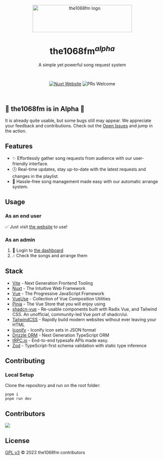 <p align="center">
  <a href="https://fm.the1068.pictures" target="_blank" rel="noopener noreferrer">
    <img width="324" height="89" src="https://oss.the1068.pictures/logo.svg" alt="the1068fm logo">
  </a>
</p>

<h1 align="center"/>the1068fm<sup><em>alpha</em></sup></h1>

<p align="center">
A simple yet powerful song request system
</p>

<br/>
<p align="center">
  <a href="https://nuxt.com"><img src="https://img.shields.io/badge/Built%20With%20Nuxt-18181B?logo=nuxt.js" alt="Nuxt Website"></a>
  <img src="https://img.shields.io/badge/PRs-welcome-blue.svg" alt="PRs Welcome">
</p>
<br/>

## 🚧 the1068fm is in Alpha 🚧

It is already quite usable, but some bugs still may appear. We appreciate your feedback and contributions. Check out the [Open Issues](https://github.com/sms-cosmo/the1068fm/issues) and jump in the action.

## Features
- ✨ Effortlessly gather song requests from audience with our user-friendly interface.
- 🕓 Real-time updates, stay up-to-date with the latest requests and changes in the playlist.
- 💪 Hassle-free song management made easy with our automatic arrange system.

## Usage

### As an end user
✅ Just visit [the website](https://fm.the1068.pictures) to use!

### As an admin
1. 🔐 Login to [the dashboard](https://fm.the1068.pictures/login)
2. 🎶 Check the songs and arrange them

## Stack

- [Vite](https://vitejs.dev/) - Next Generation Frontend Tooling
- [Nuxt](https://nuxt.com/) - The Intuitive Web Framework
- [Vue](https://vuejs.org/) - The Progressive JavaScript Framework
- [VueUse](https://vueuse.org/) - Collection of Vue Composition Utilities
- [Pinia](https://pinia.vuejs.org/) - The Vue Store that you will enjoy using
- [shadcn-vue](https://www.shadcn-vue.com/) - Re-usable components built with Radix Vue, and Tailwind CSS. An unofficial, community-led Vue port of shadcn/ui.
- [TailwindCSS](https://uno.antfu.me/) - Rapidly build modern websites without ever leaving your HTML
- [Iconify](https://github.com/iconify/icon-sets#iconify-icon-sets-in-json-format) - Iconify icon sets in JSON format
- [Drizzle ORM](https://orm.drizzle.team/) - Next Generation TypeScript ORM
- [tRPC.io](https://trpc.io/) - End-to-end typesafe APIs made easy.
- [Zod](https://zod.dev) - TypeScript-first schema validation with static type inference

## Contributing

### Local Setup

Clone the repository and run on the root folder:

```
pnpm i
pnpm run dev
```

## Contributors

<a href="https://github.com/sms-cosmo/the1068fm/graphs/contributors">
  <img src="https://contrib.rocks/image?repo=sms-cosmo/the1068fm" />   
</a> 

## License

[GPL v3](./LICENSE) &copy; 2023 the1068fm contributors